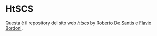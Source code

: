 # HtSCS

Questa è il repository del sito web [*htscs*](http:/www.htscs.com) by [Roberto De Santis]() e [Flavio Bordoni]().